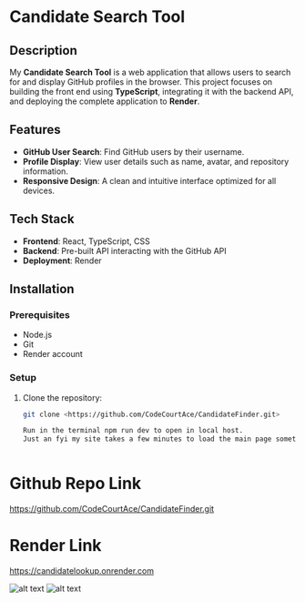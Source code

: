 # Candidate Search Tool

## Description
My **Candidate Search Tool** is a web application that allows users to search for and display GitHub profiles in the browser. This project focuses on building the front end using **TypeScript**, integrating it with the backend API, and deploying the complete application to **Render**.

## Features
- **GitHub User Search**: Find GitHub users by their username.
- **Profile Display**: View user details such as name, avatar, and repository information.
- **Responsive Design**: A clean and intuitive interface optimized for all devices.

## Tech Stack
- **Frontend**: React, TypeScript, CSS
- **Backend**: Pre-built API interacting with the GitHub API
- **Deployment**: Render

## Installation

### Prerequisites
- Node.js
- Git
- Render account

### Setup
1. Clone the repository:
   ```bash
   git clone <https://github.com/CodeCourtAce/CandidateFinder.git>

   Run in the terminal npm run dev to open in local host.
   Just an fyi my site takes a few minutes to load the main page sometimes its immediatly and sometimes its 25 minutes 😅

   

# Github Repo Link 
https://github.com/CodeCourtAce/CandidateFinder.git

# Render Link
https://candidatelookup.onrender.com



![alt text](image.png)
![alt text](image-1.png)